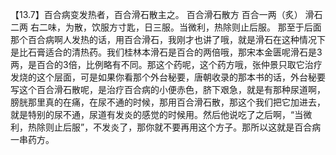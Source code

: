 【13.7】百合病变发热者，百合滑石散主之。
百合滑石散方
百合一两（炙）  滑石二两
右二味，为散，饮服方寸匙，日三服。当微利，热除则止后服。
那至于后面那个百合病啊人发热的话，用百合滑石，我刚才也讲了哦，就是滑石在这种情况下是比石膏适合的清热药。我们桂林本滑石是百合的两倍哦，那宋本金匮呢滑石是3两，是百合的3倍，比例略有不同。那这个药呢，这个药方哦，张仲景只取它治疗发烧的这个层面，可是如果你看那个外台秘要，唐朝收录的那本书的话，外台秘要写这个百合滑石散呢，是治疗百合病的小便赤色，脐下艰急，就是有那种尿道啊，膀胱那里真的在痛，在尿不通的时候，那用百合滑石散，那这个我们把它加进去，就是特别的尿不通，尿道有发炎的感觉的时候用。然后他说吃了之后啊，“当微利，热除则止后服”，不发炎了，那你就不要再用这个方子。那所以这就是百合病一串药方。
